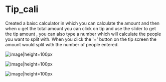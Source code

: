 # Tip_cali
Created a baisc calculator in which you can calculate the amount and then when u get the total amount you can click on tip and use the slider to get the tip amount , you can also type a number which will calculate the people you want to split with. When you click the '=' button on the tip screen the amount would split with the number of people entered.



![image|height=100px](https://user-images.githubusercontent.com/63347589/168858212-788589d5-5abd-453b-b0f2-3d4c823d5b36.png)

![image|height=100px](https://user-images.githubusercontent.com/63347589/168858256-9c7aade8-6cb8-43c4-af36-97de74395c10.png)

![image|height=100px](https://user-images.githubusercontent.com/63347589/168858297-50b5c541-5725-4450-bb2f-6aeebea88558.png)
